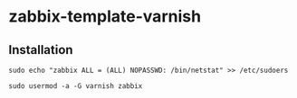 # zabbix-template-varnish

## Installation

`sudo echo "zabbix ALL = (ALL) NOPASSWD: /bin/netstat" >> /etc/sudoers`

`sudo usermod -a -G varnish zabbix`
